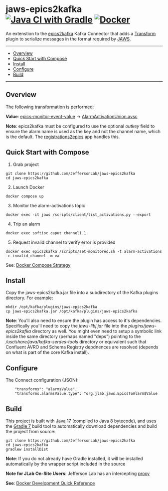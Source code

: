 # jaws-epics2kafka [![Java CI with Gradle](https://github.com/JeffersonLab/jaws-epics2kafka/actions/workflows/gradle.yml/badge.svg)](https://github.com/JeffersonLab/jaws-epics2kafka/actions/workflows/gradle.yml) [![Docker](https://img.shields.io/docker/v/slominskir/jaws-epics2kafka?sort=semver&label=DockerHub)](https://hub.docker.com/r/slominskir/jaws-epics2kafka)
An extenstion to the [epics2kafka](https://github.com/JeffersonLab/epics2kafka) Kafka Connector that adds a [Transform](https://kafka.apache.org/documentation.html#connect_transforms) plugin to serialize messages in the format required by [JAWS](https://github.com/JeffersonLab/jaws).

---
- [Overview](https://github.com/JeffersonLab/jaws-epics2kafka#overview)
- [Quick Start with Compose](https://github.com/JeffersonLab/jaws-epics2kafka#quick-start-with-compose)
- [Install](https://github.com/JeffersonLab/jaws-epics2kafka#install)
- [Configure](https://github.com/JeffersonLab/jaws-epics2kafka#configure)  
- [Build](https://github.com/JeffersonLab/jaws-epics2kafka#build)
---

## Overview
The following transformation is performed:

**Value**: [epics-monitor-event-value](https://github.com/JeffersonLab/epics2kafka/blob/2e30d5bcbadfc5e891999b18f170e4d8b243bbf2/src/main/java/org/jlab/kafka/connect/CASourceTask.java#L50-L61) -> [AlarmActivationUnion.avsc](https://github.com/JeffersonLab/jaws-libj/blob/main/src/main/avro/AlarmActivationUnion.avsc)

**Note**: epics2kafka must be configured to use the optional _outkey_ field to ensure the alarm name is used as the key and not the channel name, which is the default.  The [registrations2epics](https://github.com/JeffersonLab/registrations2epics) app handles this.

## Quick Start with Compose 
1. Grab project
```
git clone https://github.com/JeffersonLab/jaws-epics2kafka
cd jaws-epics2kafka
```
2. Launch Docker
```
docker compose up
```
3. Monitor the alarm-activations topic
```
docker exec -it jaws /scripts/client/list_activations.py --export
```
4. Trip an alarm
```
docker exec softioc caput channel1 1
```
5. Request invalid channel to verify error is provided
```
docker exec epics2kafka /scripts/set-monitored.sh -t alarm-activations -c invalid_channel -m va
```


See: [Docker Compose Strategy](https://gist.github.com/slominskir/a7da801e8259f5974c978f9c3091d52c)

## Install
Copy the jaws-epics2kafka.jar file into a subdirectory of the Kafka plugins directory.  For example:
```
mkdir /opt/kafka/plugins/jaws-epics2kafka
cp jaws-epics2kafka.jar /opt/kafka/plugins/jaws-epics2kafka
```
**Note**: You'll also need to ensure the plugin has access to it's dependencies.   Specifically you'll need to copy the _jaws-libj.jar_ file into the _plugins/jaws-epics2kafka_ directory as well.   You might even need to setup a symbolic link inside the same directory (perhaps named "deps") pointing to the _/usr/share/java/kafka-serdes-tools_ directory or equivalent such that Confluent AVRO and Schema Registry depdnences are resolved (depends on what is part of the core Kafka install).

## Configure
The Connect configuration (JSON):
```
    "transforms": "alarmsValue",
    "transforms.alarmsValue.type": "org.jlab.jaws.EpicsToAlarm$Value
```

## Build
This project is built with [Java 17](https://adoptium.net/) (compiled to Java 8 bytecode), and uses the [Gradle 7](https://gradle.org/) build tool to automatically download dependencies and build the project from source:

```
git clone https://github.com/JeffersonLab/jaws-epics2kafka
cd jaws-epics2kafka
gradlew installDist
```
**Note**: If you do not already have Gradle installed, it will be installed automatically by the wrapper script included in the source

**Note for JLab On-Site Users**: Jefferson Lab has an intercepting [proxy](https://gist.github.com/slominskir/92c25a033db93a90184a5994e71d0b78)

**See**: [Docker Development Quick Reference](https://gist.github.com/slominskir/a7da801e8259f5974c978f9c3091d52c#development-quick-reference)
